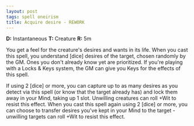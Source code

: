 ```yaml
---
layout: post
tags: spell oneirism
title: Acquire desire - REWORK
---
```

<b>D:</b> Instantaneous <b>T:</b> Creature <b>R:</b> 5m

You get a feel for the creature's desires and wants in its life. When you cast this spell, you understand [dice] desires of the target, chosen randomly by the GM. Ones you don't already know yet are prioritized. If you're playing with a Locks & Keys system, the GM can give you Keys for the effects of this spell.

If using 2 [dice] or more, you can capture up to as many desires as you detect via this spell (or know that the target already has) and lock them away in your Mind, taking up 1 slot. Unwilling creatures can roll +Wit to resist this effect. When you cast this spell again using 2 [dice] or more, you can choose to transfer desires you've kept in your Mind to the target - unwilling targets can roll +Wit to resist this effect.
